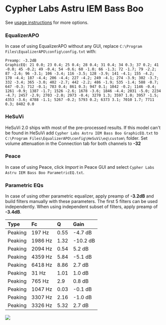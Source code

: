 # Cypher Labs Astru IEM Bass Boo
See [usage instructions](https://github.com/jaakkopasanen/AutoEq#usage) for more options.

### EqualizerAPO
In case of using EqualizerAPO without any GUI, replace `C:\Program Files\EqualizerAPO\config\config.txt`
with:
```
Preamp: -3.2dB
GraphicEQ: 21 0.0; 23 0.4; 25 0.4; 28 0.4; 31 0.4; 34 0.3; 37 0.2; 41 -0.0; 45 -0.2; 49 -0.4; 54 -0.6; 60 -1.0; 66 -1.3; 72 -1.7; 79 -2.2; 87 -2.6; 96 -3.1; 106 -3.4; 116 -3.5; 128 -3.9; 141 -4.1; 155 -4.2; 170 -4.4; 187 -4.4; 206 -4.4; 227 -4.2; 249 -4.1; 274 -3.9; 302 -3.7; 332 -3.4; 365 -3.0; 402 -2.7; 442 -2.2; 486 -1.9; 535 -1.4; 588 -0.7; 647 -0.3; 712 -0.1; 783 0.4; 861 0.3; 947 0.1; 1042 -0.2; 1146 -0.4; 1261 -0.9; 1387 -1.7; 1526 -2.6; 1678 -3.6; 1846 -4.4; 2031 -5.0; 2234 -4.7; 2457 -2.9; 2703 -2.0; 2973 -0.4; 3270 1.3; 3597 1.0; 3957 -1.5; 4353 -3.6; 4788 -1.1; 5267 -0.2; 5793 0.2; 6373 3.1; 7010 1.7; 7711 0.3; 8482 0.0
```

### HeSuVi
HeSuVi 2.0 ships with most of the pre-processed results. If this model can't be found in HeSuVi add
`Cypher Labs Astru IEM Bass Boo GraphicEQ.txt` to `C:\Program Files\EqualizerAPO\config\HeSuVi\eq\custom\` folder.
Set volume attenuation in the Connection tab for both channels to **-32**

### Peace
In case of using Peace, click *Import* in Peace GUI and select `Cypher Labs Astru IEM Bass Boo ParametricEQ.txt`.

### Parametric EQs
In case of using other parametric equalizer, apply preamp of **-3.2dB** and build filters manually
with these parameters. The first 5 filters can be used independently.
When using independent subset of filters, apply preamp of **-3.4dB**.

| Type    | Fc      |    Q | Gain     |
|:--------|:--------|:-----|:---------|
| Peaking | 197 Hz  | 0.55 | -4.7 dB  |
| Peaking | 1986 Hz | 1.32 | -10.2 dB |
| Peaking | 2094 Hz | 0.54 | 5.2 dB   |
| Peaking | 4359 Hz | 5.84 | -5.1 dB  |
| Peaking | 6418 Hz | 8.86 | 2.7 dB   |
| Peaking | 31 Hz   | 1.01 | 1.0 dB   |
| Peaking | 765 Hz  | 2.9  | 0.8 dB   |
| Peaking | 1047 Hz | 0.03 | -0.1 dB  |
| Peaking | 3307 Hz | 2.16 | -1.0 dB  |
| Peaking | 3326 Hz | 5.32 | 2.7 dB   |

![](https://raw.githubusercontent.com/jaakkopasanen/AutoEq/master/results/innerfidelity/sbaf-serious/Cypher%20Labs%20Astru%20IEM%20Bass%20Boo/Cypher%20Labs%20Astru%20IEM%20Bass%20Boo.png)